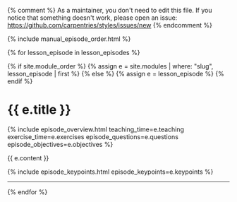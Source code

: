 {% comment %}
As a maintainer, you don't need to edit this file.
If you notice that something doesn't work, please
open an issue: https://github.com/carpentries/styles/issues/new
{% endcomment %}

{% include manual_episode_order.html %}

{% for lesson_episode in lesson_episodes %}

{% if site.module_order %}
  {% assign e = site.modules | where: "slug", lesson_episode | first %}
{% else %}
  {% assign e = lesson_episode %}
{% endif %}

<h1 id="{{ e.title | slugify }}" class="maintitle">{{ e.title }}</h1>

{% include episode_overview.html teaching_time=e.teaching exercise_time=e.exercises episode_questions=e.questions episode_objectives=e.objectives %}

{{ e.content }}

{% include episode_keypoints.html episode_keypoints=e.keypoints %}
<hr />
{% endfor %}
